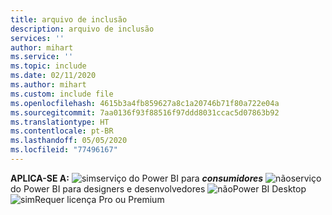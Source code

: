 ```yaml
---
title: arquivo de inclusão
description: arquivo de inclusão
services: ''
author: mihart
ms.service: ''
ms.topic: include
ms.date: 02/11/2020
ms.author: mihart
ms.custom: include file
ms.openlocfilehash: 4615b3a4fb859627a8c1a20746b71f80a722e04a
ms.sourcegitcommit: 7aa0136f93f88516f97ddd8031ccac5d07863b92
ms.translationtype: HT
ms.contentlocale: pt-BR
ms.lasthandoff: 05/05/2020
ms.locfileid: "77496167"
---
```

<Token>**APLICA-SE A:** ![sim](media/yes.png)serviço do Power BI para ***consumidores*** ![não](media/no.png)serviço do Power BI para designers e desenvolvedores ![não](media/no.png)Power BI Desktop ![sim](media/yes.png)Requer licença Pro ou Premium </Token>